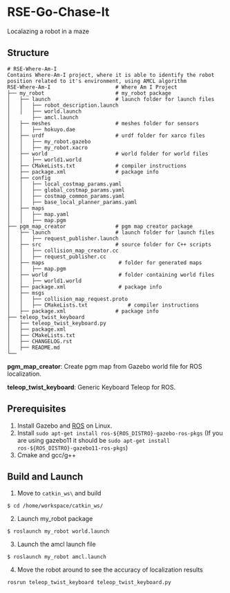 # RSE-Go-Chase-It
Localazing a robot in a maze
## Structure
```
# RSE-Where-Am-I
Contains Where-Am-I project, where it is able to identify the robot position related to it's environment, using AMCL algorithm
RSE-Where-Am-I                     # Where Am I Project
├── my_robot                       # my_robot package
│   ├── launch                     # launch folder for launch files
│   │   ├── robot_description.launch
│   │   ├── world.launch
│       ├── amcl.launch
│   ├── meshes                     # meshes folder for sensors
│   │   ├── hokuyo.dae
│   ├── urdf                       # urdf folder for xarco files
│   │   ├── my_robot.gazebo
│   │   ├── my_robot.xacro
│   ├── world                      # world folder for world files
│   │   ├── world1.world
│   ├── CMakeLists.txt             # compiler instructions
│   ├── package.xml                # package info
│   ├── config
│   │   ├── local_costmap_params.yaml
│   │   ├── global_costmap_params.yaml
│   │   ├── costmap_common_params.yaml
│   │   ├── base_local_planner_params.yaml
│   ├── maps
│   │   ├── map.yaml
│   │   ├── map.pgm
├── pgm_map_creator                # pgm map creator package
│   ├── launch                     # launch folder for launch files
│   │   ├── request_publisher.launch
│   ├── src                        # source folder for C++ scripts
│   │   ├── collision_map_creator.cc
│   │   ├── request_publisher.cc
│   ├── maps                        # folder for generated maps
│   │   ├── map.pgm
│   ├── world                       # folder containing world files
│   │   ├── world1.world
│   ├── package.xml                 # package info
│   ├── msgs
│   │   ├── collision_map_request.proto
│   │   ├── CMakeLists.txt             # compiler instructions
│   ├── package.xml                # package info
├── teleop_twist_keyboard
│   ├── teleop_twist_keyboard.py
│   ├── package.xml
│   ├── CMakeLists.txt
│   ├── CHANGELOG.rst
│   ├── README.md
└──
```
**pgm_map_creator**: Create pgm map from Gazebo world file for ROS localization.

**teleop_twist_keyboard**: Generic Keyboard Teleop for ROS.

## Prerequisites
 
1. Install Gazebo and [ROS](http://wiki.ros.org/ROS/Installation) on Linux.
2. Install `sudo apt-get install ros-${ROS_DISTRO}-gazebo-ros-pkgs`
(If you are using gazebo11 it should be `sudo apt-get install ros-${ROS_DISTRO}-gazebo11-ros-pkgs`)
3. Cmake and gcc/g++

## Build and Launch

1. Move to `catkin_ws\` and build
```
$ cd /home/workspace/catkin_ws/

```

2.  Launch my_robot package
```
$ roslaunch my_robot world.launch
```

3. Launch the amcl launch file
```
$ roslaunch my_robot amcl.launch
```

4. Move the robot around to see the accuracy of localization results
```
rosrun teleop_twist_keyboard teleop_twist_keyboard.py
```

